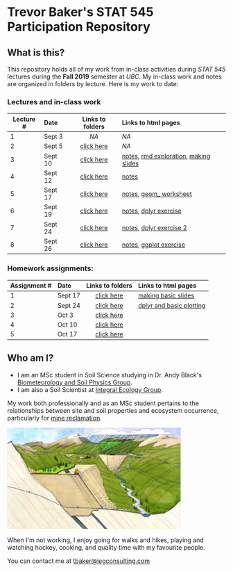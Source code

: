 # Trevor Baker's STAT 545 Participation Repository

## What is this?

This repository holds all of my work from in-class activities during _STAT 545_ lectures during the __Fall 2019__ semester at _UBC_. My in-class work and notes are organized in folders by lecture. Here is my work to date:

### Lectures and in-class work
| Lecture # |   Date   | Links to folders | Links to html pages | 
|-----------|:---------|:----------------:|:-------------|
|     1     | Sept 3   | _NA_             | _NA_ |
|     2     | Sept 5   | [click here][1]  | _NA_ |
|     3     | Sept 10  | [click here][2]  | [notes][101], [rmd exploration][102], [making slides][103] |
|     4     | Sept 12  | [click here][3]  | [notes][104] |
|     5     | Sept 17  | [click here][4]  | [notes][105], [geom_ worksheet][106] |
|     6     | Sept 19  | [click here][5]  | [notes][107], [dplyr exercise][108] |
|     7     | Sept 24  | [click here][6]  | [notes][109], [dplyr exercise 2][110] |
|     8     | Sept 26  | [click here][7]  | [notes][111], [ggplot exercise][112] |

[1]: <https://github.com/trevor-baker/STAT545-participation/tree/master/Lectures/Lecture_02-Sep05>
[2]: <https://github.com/trevor-baker/STAT545-participation/tree/master/Lectures/Lecture_03-Sep10>
[3]: <https://github.com/trevor-baker/STAT545-participation/tree/master/Lectures/Lecture_04-Sep12>
[4]: <https://github.com/trevor-baker/STAT545-participation/tree/master/Lectures/Lecture_05-Sep17>
[5]: <https://github.com/trevor-baker/STAT545-participation/tree/master/Lectures/Lecture_06-Sep19>
[6]: <https://github.com/trevor-baker/STAT545-participation/tree/master/Lectures/Lecture_07-Sep24>
[7]: <https://github.com/trevor-baker/STAT545-participation/tree/master/Lectures/Lecture_08-Sep26>

[101]: <https://trevor-baker.github.io/STAT545-participation/Lectures/Lecture_03-Sep10/navigating_github.html>
[102]: <https://trevor-baker.github.io/STAT545-participation/Lectures/Lecture_03-Sep10/rmd_exploration.html> 
[103]: <https://trevor-baker.github.io/STAT545-participation/Lectures/Lecture_03-Sep10/slide_exploration.html>
[104]: <https://trevor-baker.github.io/STAT545-participation/Lectures/Lecture_04-Sep12/lec4_notes.html>
[105]: <https://trevor-baker.github.io/STAT545-participation/Lectures/Lecture_05-Sep17/Lec5_notes.html>
[106]: <https://trevor-baker.github.io/STAT545-participation/Lectures/Lecture_05-Sep17/Lec05_worksheet.html>
[107]: <https://trevor-baker.github.io/STAT545-participation/Lectures/Lecture_06-Sep19/Lec06_notes.html>
[108]: <https://trevor-baker.github.io/STAT545-participation/Lectures/Lecture_06-Sep19/cm006-exercise.html>
[109]: <https://trevor-baker.github.io/STAT545-participation/Lectures/Lecture_07-Sep24/cm007-notes.html>
[110]: <https://trevor-baker.github.io/STAT545-participation/Lectures/Lecture_07-Sep24/cm007-exercise.html>
[111]: <https://trevor-baker.github.io/STAT545-participation/Lectures/Lecture_08-Sep26/cm008_notes.html>
[112]: <https://trevor-baker.github.io/STAT545-participation/Lectures/Lecture_08-Sep26/cm008_exercise.html>

### Homework assignments:
| Assignment # |   Date   | Links to folders  | Links to html pages             | 
|--------------|:---------|:-----------------:|:--------------------------------|
|     1        | Sept 17  | [click here][201] | [making basic slides][301] |
|     2        | Sept 24  | [click here][202] | [dplyr and basic plotting][302] |
|     3        | Oct 3    | [click here][203] |  |
|     4        | Oct 10   | [click here][204] |  |
|     5        | Oct 17   | [click here][205] |  |

[201]: <https://github.com/STAT545-UBC-hw-2019-20/stat545-hw-trevor-baker/tree/master/Assignments/Assignment_01>
[202]: <https://github.com/STAT545-UBC-hw-2019-20/stat545-hw-trevor-baker/tree/master/Assignments/Assignment_02>
[203]: <https://github.com/STAT545-UBC-hw-2019-20/stat545-hw-trevor-baker/tree/master/Assignments/Assignment_03>
[204]: <https://github.com/STAT545-UBC-hw-2019-20/stat545-hw-trevor-baker/tree/master/Assignments/Assignment_04>
[205]: <https://github.com/STAT545-UBC-hw-2019-20/stat545-hw-trevor-baker/tree/master/Assignments/Assignment_05>

[301]: <https://stat545-ubc-hw-2019-20.github.io/stat545-hw-trevor-baker/Assignments/Assignment_01/hw01_slides.html>
[302]: <https://stat545-ubc-hw-2019-20.github.io/stat545-hw-trevor-baker/Assignments/Assignment_02/hw02.html>
[303]: <https://stat545-ubc-hw-2019-20.github.io/stat545-hw-trevor-baker/Assignments/Assignment_03/hw03_dplyr.html>
[304]: <https://stat545-ubc-hw-2019-20.github.io/stat545-hw-trevor-baker/Assignments/Assignment_04/hw04.html>
[305]: <https://stat545-ubc-hw-2019-20.github.io/stat545-hw-trevor-baker/Assignments/Assignment_05/hw05.html>



## Who am I?

- I am an MSc student in Soil Science studying in Dr. Andy Black's [Biometeorology and Soil Physics Group](https://biomet.landfood.ubc.ca "My research group"). 
- I am also a Soil Scientist at [Integral Ecology Group](https://www.integralecologygroup.com/ "My company"). 

My work both professionally and as an MSc student pertains to the relationships between site and soil properties and ecosystem occurrence, particularly for [mine reclamation](https://www.integralecologygroup.com/projects/predicting-ecosystem-occurrence-for-mine-reclamation "My work").

<img src="https://github.com/trevor-baker/STAT545-participation/blob/master/Assignments/Assignment_01/README_files/Ecohydrology-and-mine-affected-landscapes.jfif" alt="Surface water balances in mine reclamation" width="400">

When I'm not working, I enjoy going for walks and hikes, playing and watching hockey, cooking, and quality time with my favourite people.

You can contact me at <tbaker@iegconsulting.com>







